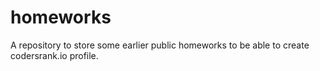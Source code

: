# homeworks
A repository to store some earlier public homeworks to be able to create codersrank.io profile. 

